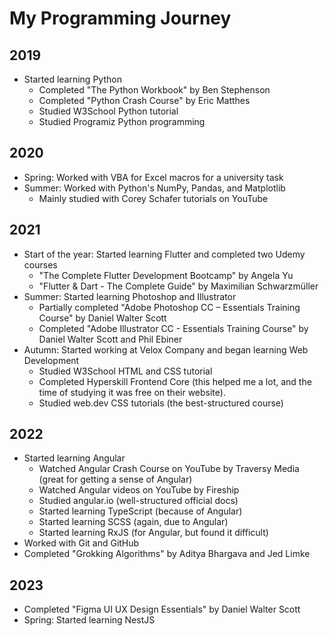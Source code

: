 # My Programming Journey

## 2019
- Started learning Python
  - Completed "The Python Workbook" by Ben Stephenson
  - Completed "Python Crash Course" by Eric Matthes
  - Studied W3School Python tutorial
  - Studied Programiz Python programming

## 2020
- Spring: Worked with VBA for Excel macros for a university task
- Summer: Worked with Python's NumPy, Pandas, and Matplotlib
  - Mainly studied with Corey Schafer tutorials on YouTube

## 2021
- Start of the year: Started learning Flutter and completed two Udemy courses
  - "The Complete Flutter Development Bootcamp" by Angela Yu
  - "Flutter & Dart - The Complete Guide" by Maximilian Schwarzmüller
- Summer: Started learning Photoshop and Illustrator
  - Partially completed "Adobe Photoshop CC – Essentials Training Course" by Daniel Walter Scott
  - Completed "Adobe Illustrator CC - Essentials Training Course" by Daniel Walter Scott and Phil Ebiner
- Autumn: Started working at Velox Company and began learning Web Development
  - Studied W3School HTML and CSS tutorial
  - Completed Hyperskill Frontend Core (this helped me a lot, and the time of studying it was free on their website).
  - Studied web.dev CSS tutorials (the best-structured course)

## 2022
- Started learning Angular
  - Watched Angular Crash Course on YouTube by Traversy Media (great for getting a sense of Angular)
  - Watched Angular videos on YouTube by Fireship
  - Studied angular.io (well-structured official docs)
  - Started learning TypeScript (because of Angular)
  - Started learning SCSS (again, due to Angular)
  - Started learning RxJS (for Angular, but found it difficult)
- Worked with Git and GitHub
- Completed "Grokking Algorithms" by Aditya Bhargava and Jed Limke

## 2023
- Completed "Figma UI UX Design Essentials" by Daniel Walter Scott
- Spring: Started learning NestJS
